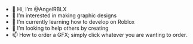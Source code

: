 - 👋 Hi, I’m @AngelRBLX
- 👀 I’m interested in making graphic designs
- 🌱 I’m currently learning how to develop on Roblox
- 💞️ I’m looking to help others by creating
- 📫 How to order a GFX; simply click whatever you are wanting to order.

<!---

--->
